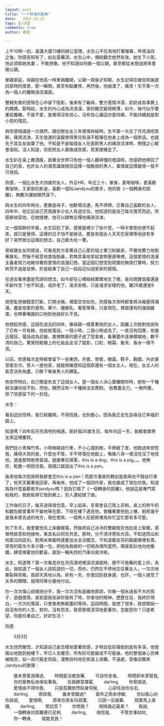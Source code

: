 ```yaml
---
layout: post
title: "一个转身的距离"
date:   2021-12-22
tags: [小说]
comments: true
author: 秦歌

---
```


上午10時一刻，喜蓮大廈13樓的辦公室裡，水生心不在焉地盯著螢幕，昨夜溫存之後，欣感告知有了，如五雷轟頂，水生心中，傳統觀念依然有效，她生下小孩，他必須取她為妻 ，不敢想像，他不知道如何做一個父親，甚至都從未想過將來會做父親。

單親家庭，母親在他高一時車禍離開，父親一周後才知曉，水生記得在被告知後趕回家時的情景，那一瞬間，甚至有點慶倖，再然後，他崩潰了，痛哭！生平第一次為一個人的離開淚流滿面。

雙親失敗的感情在心中留下陰影，後來有了繼母，雙方感情冷漠，奶奶成為事實上的媽媽。那時起，水生的內心成為流浪漢，家的概念變得稀薄，如今，後代似乎要重蹈覆轍。不是不愛，是覺得沒有信心，沒有信心讓這份愛持續，不能持續就是對小孩的殘忍。 

與欣感相識是一次偶然，跟初戀女友三年感情終結時，生平第一次去了月亮酒吧買醉，痛哭流涕，天生發達的淚腺使得男兒有淚不輕彈在他身上成為一個笑話，也就先于其女友拋棄了他。不知是不是每個女人在面對男人的痛哭流涕時，惻隱之心都會淪陷，沒人知道，但若把女人替換成欣感，答案便確定了。

水生趴在桌上撒酒瘋，說著全世界只有他一個人聽得懂的囈語時，欣感把他帶回了自己的家，也許女人的潛意識就相信這樣一個脆弱的男人，事情就這樣變得一發不可收拾。 

欣感，一個比水生大四歲的女人，外企HR，年近三十，單身，愛喝咖啡，更喜歡煮咖啡，王家衛的影迷，喜歡一個叫Jandyxu的歌手，他的歌《一個轉身的距離》，無數次讓她黯然淚下。 

與水生的四年時光，更像是母子，他歡場流連，馬不停蹄，交著自己喜歡的女人，四年中，他忘記自己究竟跟多少女人有過交往，他知道的是自己每次落荒而逃，欣感都收容他，在她懷裡，他可以肆無忌憚地痛哭流涕。 

又一個宿醉的早晨，水生回到了家，感覺屋裡少了些什麼，一時半會倒也想不起來，就只是覺得，這樣的日子怕不是辦法，要是有個女人天天在家裡等他該有多好？突然冒出這樣的想法，自己都大吃一驚。

曾經跟女友同居過，可看見對方拿著自己心愛的瑞士軍刀削腳皮，不雅地費力地剔著腋毛，然後不經意地食指摳鼻，若無其事地拿起食物塞進嘴裡，這個愛情的浪漫主義者努力地維持著對愛情的浪漫幻想，當這個幻想受到現實的無情打擊時，努力終究不過是徒勞，於是結束了自己一段段近似過家家的感情。

在過去看來盡是荒謬的想法，如今卻在心裡結結實實地生了根，是向現實屈服還是年齡作祟？他不知道，或許老了，渴求安穩，只是渴求安穩的他，離26歲還差6天。

胡思亂想被餓意打斷，打開冰箱，裡面空空如也，欣感每次來時都會將冰箱塞得滿滿，盡是他愛的食物，果汁、優酪乳、葡萄等等，只是現在，裡面僅有的幾個雞蛋，也帶著嘲諷的口吻對他說好久不見。

他想起欣感，這個在過去的四年，像母親一樣愛著他的女人，距離上次她對他說有了已有一月有餘，他給她電話，一個小時，二個小時過去了，一直沒有回應，他幾近瘋狂，電話成為武器，屋裡無辜的鏡子成了受害者，看著鏡中逐漸模糊地，數不清的自己，驚覺梳粧檯上的化妝品全沒了蹤影，口紅、眼霜、髮夾、香水一樣不見。

以前，欣感每次走時都會留下一些東西，外套，唇膏，眼霜，鞋子，胸圍，內衣甚至衛生巾，旁人一進他家，就能明確感知這個家還有一個女主人，現在，女主人的氣息消失殆盡，只餘下單身男人的髒亂。

他突然明白，自己徹底失去了這個女人。當一個女人決心要離開你時，她有一千種辦法讓你找不到，而他，顯然沒有一千種辦法去應對。
他費盡全力，一無所獲，除了欣感留下的一封信。

水生： 

看到這封信時，我已經離開，不用找我，也別擔心，因為我正走在追尋自己幸福的路上。


知道嗎？四年前月亮酒吧的相遇，剛好我26歲生日，每年的這一天，我都會跟男友來這裡慶賀。 

我們從小青梅竹馬，小時候騎自行車，不小心撞到樹，手擦破了皮，他跑過來安慰我，痛得大哭的我，什麼也不管，手不停落在他臉上，嘴像八哥一樣沒完沒了地怪他，適逢那時剛學英語，就變著花樣罵，this is a dog，this is a pig。。。他無奈，乾脆一把抱住我，我隨口就說出了this is a pen。

後來他每次抱我時我都會念this is a pen！而那次事故的教訓是我再也不騎自行車了，他天天載著我回家，再後來，他成了一個詞作家，我也變成了現在的我。知道我為什麼喜歡歌手jandyxu嗎？因為它唱了《一個轉身的距離》，他說這是專門寫給我的，我偷偷將它發到網上，別人還給譜了曲。

工作後的日子，每天過得很恰意。早上起床，牙膏會自己爬上牙刷，桌上的熱牛奶和麵包都會萬年不變地等在那，下班在樓下遇見他，會纏著要他抱上樓，廚房幾乎是我未曾去過的地方，現在想來，一個男人在廚房裡為你忙這忙那有多可愛。

到了冬天，我會要他先上床暖被窩，然後把自己冰冷的雙腳放在他肚皮上取暖，感冒時故意和他接吻，美其名曰同甘共苦。那時，分不清洋蔥和大蒜，不知道西瓜和哈密瓜的區別，對用米煮飯時還要加水全沒概念，不知道戴安芬的胸圍哪裡有賣，常用的衛生巾多少錢一包，把他為我做的一切視為理所當然，理直氣壯地向他撒嬌，肆意揮霍他的歡喜，直到一輛失控的汽車向我沖來。 

水生，知道嗎？第一次看見你在月亮酒吧裡淚流滿面時，便不可救藥的愛上你，為此，我知道了一個女人該知道的一切，而你，仍然在不停地交往著女人，一次次地撕裂與背叛，我卻天真地以為，終有一天，你會回到我身邊，也許，一個人接受了太多的饋贈，就得同等分量地付出。

你一次次傷心欲絕地分手，我一次次沒有底線地原諒，你像一個永遠長不大的孩子，遊戲感情，直到當我告訴你我有了時，你害怕的眼神，歷歷在目，我終於明白，一次次的寬容，只會換來無窮盡的等待，這段時間，我想了很多，我想開始一段沒有你的人生，對你，沒有怨言，我曾那樣深深地愛著你，怎能怨你？只是希望，你能珍重自己，好好生活！ 

欣感 

　　3月3日

水生恍然醒悟，才知道自己是怎樣地愛著欣感，才明白從前傷她到底有多深，他發瘋似地跑到她樓下，早已人去樓空，所有的可能變成不可能後，他的整個身心仿佛被掏空，如一具行屍走肉般，漫無目的地在街道上游離，不遠處，音像店飄來Jandyxu的歌聲： 

　　誰未曾愛過痛過,
　　時間是治癒良藥,
　　可自你走後,
　　時間卻未曾幫我,
　　你的愛無私地保佑著我,
　　任我肆意揮霍,
　　darling,
　　你曾說過,
　　愛情由不得你我,
　　只是孤獨依然貼身伺候,
　　心卻任由你左右,
　　darling,
　　原諒我,
　　誰未曾錯過?
　　窗外之雨未停歇,
　　仿似我心向你訴說,
　　愛情啊,
　　原來你真名叫寂寞,
　　只因一旦謝幕,
　　寂寞馬上直播,
　　darling,
　　曾記否？
　　你問我？
　　相隔幾近最美？
　　我說,
　　一個轉身的距離便已足夠,
　　darling,
　　相信我,
　　不管世事如何,
　　你一轉身,
　　就能見我！

 
